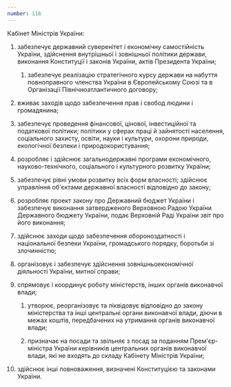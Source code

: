 ```yaml
---
number: 116
---
```


Кабінет Міністрів України:

1) забезпечує державний суверенітет і економічну самостійність України, здійснення внутрішньої і зовнішньої політики
   держави, виконання Конституції і законів України, актів Президента України;

    1) забезпечує реалізацію стратегічного курсу держави на набуття повноправного членства України в Європейському Союзі
       та в Організації Північноатлантичного договору;

2) вживає заходів щодо забезпечення прав і свобод людини і громадянина;

3) забезпечує проведення фінансової, цінової, інвестиційної та податкової політики; політики у сферах праці й зайнятості
   населення, соціального захисту, освіти, науки і культури, охорони природи, екологічної безпеки і природокористування;

4) розробляє і здійснює загальнодержавні програми економічного, науково-технічного, соціального і культурного розвитку
   України;

5) забезпечує рівні умови розвитку всіх форм власності; здійснює управління об'єктами державної власності відповідно до
   закону;

6) розробляє проект закону про Державний бюджет України і забезпечує виконання затвердженого Верховною Радою України
   Державного бюджету України, подає Верховній Раді України звіт про його виконання;

7) здійснює заходи щодо забезпечення обороноздатності і національної безпеки України, громадського порядку, боротьби зі
   злочинністю;

8) організовує і забезпечує здійснення зовнішньоекономічної діяльності України, митної справи;

9) спрямовує і координує роботу міністерств, інших органів виконавчої влади;

    1) утворює, реорганізовує та ліквідовує відповідно до закону міністерства та інші центральні органи виконавчої
       влади, діючи в межах коштів, передбачених на утримання органів виконавчої влади;

    2) призначає на посади та звільняє з посад за поданням Прем'єр-міністра України керівників центральних органів
       виконавчої влади, які не входять до складу Кабінету Міністрів України;

10) здійснює інші повноваження, визначені Конституцією та законами України.


